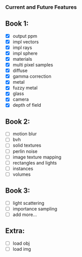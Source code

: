 ### Current and Future Features

## Book 1:
- [x] output ppm
- [x] impl vectors
- [x] impl rays
- [x] impl sphere
- [x] materials
- [x] multi pixel samples
- [x] diffuse
- [x] gamma correction
- [x] metal
- [x] fuzzy metal
- [x] glass
- [x] camera
- [x] depth of field

## Book 2:
- [ ] motion blur
- [ ] bvh
- [ ] solid textures 
- [ ] perlin noise
- [ ] image texture mapping
- [ ] rectangles and lights
- [ ] instances
- [ ] volumes

## Book 3:
- [ ] light scattering
- [ ] importance sampling
- [ ] add more...

## Extra:
- [ ] load obj
- [ ] load img